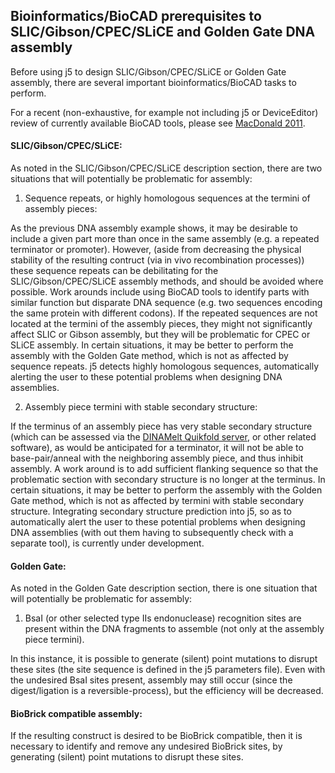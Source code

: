 ## Bioinformatics/BioCAD prerequisites to SLIC/Gibson/CPEC/SLiCE and Golden Gate DNA assembly

Before using j5 to design SLIC/Gibson/CPEC/SLiCE or Golden Gate assembly, there are several important bioinformatics/BioCAD tasks to perform.

For a recent (non-exhaustive, for example not including j5 or DeviceEditor) review of currently available BioCAD tools, please see [MacDonald 2011](http://www.ncbi.nlm.nih.gov/pubmed/21258712).

#### SLIC/Gibson/CPEC/SLiCE:

As noted in the SLIC/Gibson/CPEC/SLiCE description section, there are two situations that will potentially be problematic for assembly:

1) Sequence repeats, or highly homologous sequences at the termini of assembly pieces:

As the previous DNA assembly example shows, it may be desirable to include a given part more than once in the same assembly (e.g. a repeated terminator or promoter). However, (aside from decreasing the physical stability of the resulting contruct (via in vivo recombination processes)) these sequence repeats can be debilitating for the SLIC/Gibson/CPEC/SLiCE assembly methods, and should be avoided where possible. Work arounds include using BioCAD tools to identify parts with similar function but disparate DNA sequence (e.g. two sequences encoding the same protein with different codons). If the repeated sequences are not located at the termini of the assembly pieces, they might not significantly affect SLIC or Gibson assembly, but they will be problematic for CPEC or SLiCE assembly. In certain situations, it may be better to perform the assembly with the Golden Gate method, which is not as affected by sequence repeats. j5 detects highly homologous sequences, automatically alerting the user to these potential problems when designing DNA assemblies.

2) Assembly piece termini with stable secondary structure:

If the terminus of an assembly piece has very stable secondary structure (which can be assessed via the [DINAMelt Quikfold server](http://mfold.rna.albany.edu/?q=DINAMelt/Quickfold), or other related software), as would be anticipated for a terminator, it will not be able to base-pair/anneal with the neighboring assembly piece, and thus inhibit assembly. A work around is to add sufficient flanking sequence so that the problematic section with secondary structure is no longer at the terminus. In certain situations, it may be better to perform the assembly with the Golden Gate method, which is not as affected by termini with stable secondary structure. Integrating secondary structure prediction into j5, so as to automatically alert the user to these potential problems when designing DNA assemblies (with out them having to subsequently check with a separate tool), is currently under development.

#### Golden Gate:

As noted in the Golden Gate description section, there is one situation that will potentially be problematic for assembly:

1) BsaI (or other selected type IIs endonuclease) recognition sites are present within the DNA fragments to assemble (not only at the assembly piece termini).

In this instance, it is possible to generate (silent) point mutations to disrupt these sites (the site sequence is defined in the j5 parameters file). Even with the undesired BsaI sites present, assembly may still occur (since the digest/ligation is a reversible-process), but the efficiency will be decreased.

#### BioBrick compatible assembly:

If the resulting construct is desired to be BioBrick compatible, then it is necessary to identify and remove any undesired BioBrick sites, by generating (silent) point mutations to disrupt these sites.

